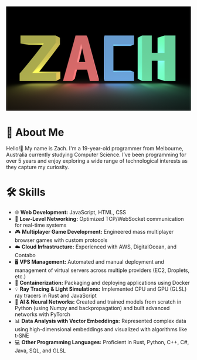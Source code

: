 ![alt](zach.png)

# 🎯 About Me
Hello!👋 My name is Zach. I'm a 19-year-old programmer from Melbourne, Australia currently studying Computer Science. I’ve been programming for over 5 years and enjoy exploring a wide range of technological interests as they capture my curiosity.

# 🛠️ Skills
- 🌐 **Web Development:** JavaScript, HTML, CSS  
- 🔌 **Low-Level Networking:** Optimized TCP/WebSocket communication for real-time systems  
- 🎮 **Multiplayer Game Development:** Engineered mass multiplayer browser games with custom protocols  
- ☁️ **Cloud Infrastructure:** Experienced with AWS, DigitalOcean, and Contabo  
- 🖥️ **VPS Management:** Automated and manual deployment and management of virtual servers across multiple providers (EC2, Droplets, etc.)  
- 🐳 **Containerization:** Packaging and deploying applications using Docker  
- 💡 **Ray Tracing & Light Simulations:** Implemented CPU and GPU (GLSL) ray tracers in Rust and JavaScript  
- 🤖 **AI & Neural Networks:** Created and trained models from scratch in Python (using Numpy and backpropagation) and built advanced networks with PyTorch  
- 📊 **Data Analysis with Vector Embeddings:** Represented complex data using high-dimensional embeddings and visualized with algorithms like t-SNE  
- 💻 **Other Programming Languages:** Proficient in Rust, Python, C++, C#, Java, SQL, and GLSL